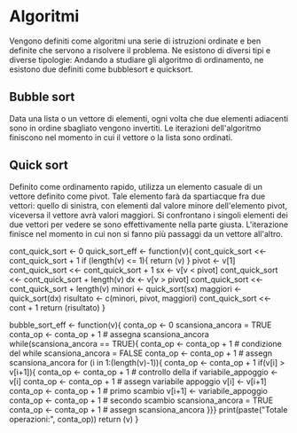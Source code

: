 # Algoritmi

Vengono definiti come algoritmi una serie di istruzioni ordinate e ben definite che servono a risolvere il problema. Ne esistono di diversi tipi e diverse tipologie:
Andando a studiare gli algoritmo di ordinamento, ne esistono due definiti come bubblesort e quicksort.

## Bubble sort
 Data una lista o un vettore di elementi, ogni volta che due elementi adiacenti sono in ordine sbagliato vengono invertiti. Le iterazioni dell'algoritmo finiscono nel momento in cui il vettore o la lista sono ordinati.

## Quick sort 

Definito come ordinamento rapido, utilizza un elemento casuale di un vettore definito come pivot. Tale elemento farà da spartiacque fra due vettori: quello di sinistra, con elementi dal valore minore dell'elemento pivot, viceversa il vettore avrà valori maggiori. Si confrontano i singoli elementi dei due vettori per vedere se sono effettivamente nella parte giusta. L'iterazione finisce nel momento in cui non si fanno più passaggi da un vettore all'altro.

cont_quick_sort <- 0
quick_sort_eff <- function(v){
cont_quick_sort <<- cont_quick_sort + 1
if (length(v) <= 1){
return (v)
}
pivot <- v[1]
cont_quick_sort <<- cont_quick_sort + 1
sx <- v[v < pivot]
cont_quick_sort <<- cont_quick_sort + length(v)
dx <- v[v > pivot]
cont_quick_sort <<- cont_quick_sort + length(v)
minori <- quick_sort(sx)
maggiori <- quick_sort(dx)
risultato <- c(minori, pivot, maggiori)
cont_quick_sort <<- cont + 1
return (risultato)
}

bubble_sort_eff <- function(v){
conta_op <- 0
scansiona_ancora = TRUE
conta_op <- conta_op + 1 # assegna scansiona_ancora
while(scansiona_ancora == TRUE){
conta_op <- conta_op + 1 # condizione del while
scansiona_ancora = FALSE
conta_op <- conta_op + 1 # assegn scansiona_ancora
for (i in 1:(length(v)-1)){
conta_op <- conta_op + 1
if(v[i] > v[i+1]){
conta_op <- conta_op + 1 # controllo della if
variabile_appoggio <- v[i]
conta_op <- conta_op + 1 # assegn variabile appoggio
v[i] <- v[i+1]
conta_op <- conta_op + 1 # primo scambio
v[i+1] <- variabile_appoggio
conta_op <- conta_op + 1 # secondo scambio
scansiona_ancora = TRUE
conta_op <- conta_op + 1 # assegn scansiona_ancora
}}}
print(paste("Totale operazioni:", conta_op))
return (v)
}
